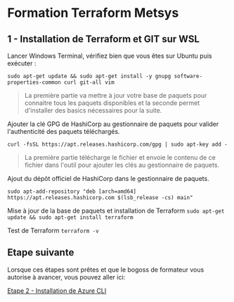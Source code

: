 # Formation Terraform Metsys

## 1 - Installation de Terraform et GIT sur WSL

Lancer Windows Terminal, vérifiez bien que vous êtes sur Ubuntu puis exécuter :

`sudo apt-get update && sudo apt-get install -y gnupg software-properties-common curl git-all vim`

> La première partie va mettre à jour votre base de paquets pour connaitre tous les paquets disponibles et la seconde permet d'installer des basics nécessaires pour la suite.

 Ajouter la clé GPG de HashiCorp au gestionnaire de paquets pour valider l'authenticité des paquets téléchargés.

`curl -fsSL https://apt.releases.hashicorp.com/gpg | sudo apt-key add -`

> La première partie télécharge le fichier et envoie le contenu de ce fichier dans l'outil pour ajouter les clés au gestionnaire de paquets.

Ajout du dépôt officiel de HashiCorp dans le gestionnaire de paquets.

`sudo apt-add-repository "deb [arch=amd64] https://apt.releases.hashicorp.com $(lsb_release -cs) main"`

Mise à jour de la base de paquets et installation de Terraform
`sudo apt-get update && sudo apt-get install terraform`

Test de Terraform
`terraform -v`

## Etape suivante
Lorsque ces étapes sont prêtes et que le bogoss de formateur vous autorise à avancer, vous pouvez aller ici:

[Etape 2 - Installation de Azure CLI](https://github.com/HeuScripts/Formation/tree/main/Etape-2)